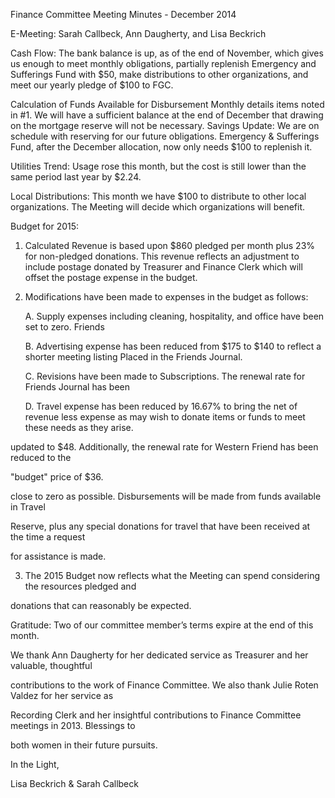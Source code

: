 Finance Committee Meeting Minutes - December 2014

E-Meeting: Sarah Callbeck, Ann Daugherty, and Lisa Beckrich

Cash Flow:  The bank balance is up, as of the end of November, which gives us enough to meet monthly 
obligations, partially replenish Emergency and Sufferings Fund with $50, make distributions to other 
organizations, and meet our yearly pledge of $100 to FGC.

Calculation of Funds Available for Disbursement Monthly details items noted in #1.  We will have a 
sufficient balance at the end of December that drawing on the mortgage reserve will not be necessary.
Savings Update: We are on schedule with reserving for our future obligations.  Emergency & Sufferings 
Fund, after the December allocation, now only needs $100 to replenish it.

Utilities Trend: Usage rose this month, but the cost is still lower than the same period last year by $2.24.

Local Distributions: This month we have $100 to distribute to other local organizations.  The Meeting 
will decide which organizations will benefit.

Budget for 2015: 

1.  Calculated Revenue is based upon $860 pledged per month plus 23% for non-pledged donations. 
    This revenue reflects an adjustment to include postage donated by Treasurer and Finance Clerk 
    which will offset the postage expense in the budget. 

2.  Modifications have been made to expenses in the budget as follows: 

    A.  Supply expenses including cleaning, hospitality, and office have been set to zero.   Friends 

    B.  Advertising expense has been reduced from $175 to $140 to reflect a shorter meeting listing 
        Placed in the Friends Journal. 

    C.  Revisions have been made to Subscriptions. The renewal rate for Friends Journal has been 

    D.  Travel expense has been reduced by 16.67% to bring the net of revenue less expense as 
        may wish to donate items or funds to meet these needs as they arise. 


updated to $48. Additionally, the renewal rate for Western Friend has been reduced to the 

"budget" price of $36. 

close to zero as possible. Disbursements will be made from funds available in Travel 

Reserve, plus any special donations for travel that have been received at the time a request 

for assistance is made. 

3. The 2015 Budget now reflects what the Meeting can spend considering the resources pledged and 

donations that can reasonably be expected. 

Gratitude:  Two of our committee member’s terms expire at the end of this month.  

We thank Ann Daugherty for her dedicated service as Treasurer and her valuable, thoughtful 

contributions to the work of Finance Committee.  We also thank Julie Roten Valdez for her service as 

Recording Clerk and her insightful contributions to Finance Committee meetings in 2013.   Blessings to 

both women in their future pursuits.

In the Light,

Lisa Beckrich & Sarah Callbeck

